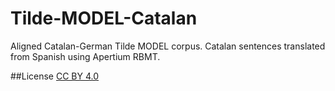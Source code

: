 # Tilde-MODEL-Catalan
Aligned Catalan-German Tilde MODEL corpus. Catalan sentences translated from Spanish using Apertium RBMT.

##License
[CC BY 4.0](https://creativecommons.org/licenses/by/4.0/)
